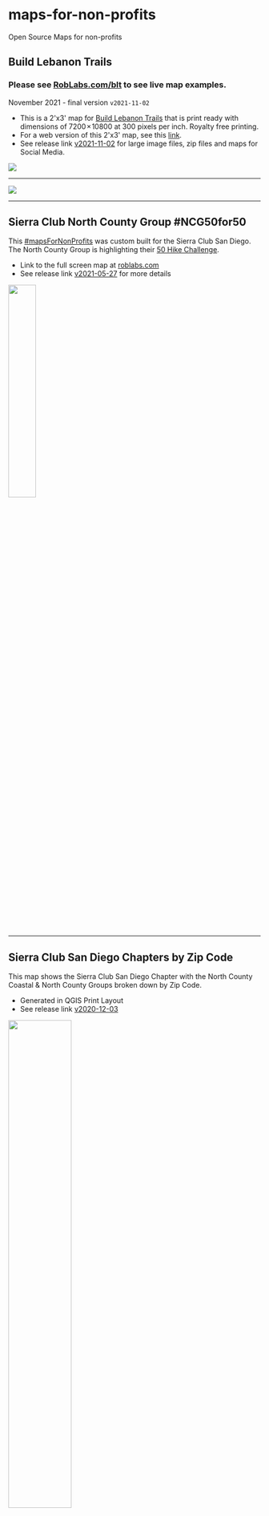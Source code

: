# maps-for-non-profits
Open Source Maps for non-profits


## Build Lebanon Trails

### Please see [RobLabs.com/blt](https://roblabs.com/blt) to see live map examples.

November 2021 - final version `v2021-11-02`

* This is a 2'x3' map for [Build Lebanon Trails](https://BuildLebanonTrails.com) that is print ready with dimensions of 7200 × 10800 at 300 pixels per inch.  Royalty free printing.
* For a web version of this 2'x3' map, see this [link](https://s3.us-west-2.amazonaws.com/com.roblabs.yellow-dog/tmp/blt/20211101/leaflet-2021.html).
* See release link [v2021-11-02](https://github.com/roblabs/maps-for-non-profits/releases/tag/v2021-11-02) for large image files, zip files and maps for Social Media.

<img style="max-height: 500px; max-width: 300px;" src="https://user-images.githubusercontent.com/118112/145622972-6b3b4287-62df-4bcd-803c-559935bc81c5.jpeg" >

---

<img style="max-height: 500px; max-width: 300px;" src="https://user-images.githubusercontent.com/118112/145622966-42b81244-1920-4d8f-95fb-d13c081ca440.JPG" >

---

## Sierra Club North County Group #NCG50for50

This [#mapsForNonProfits](https://mobile.twitter.com/search?q=%23mapsForNonProfits) was custom built for the Sierra Club San Diego.  The North County Group is highlighting their [50 Hike Challenge](https://wbc.sierraclubncg.org/50-hike-challenge/).

* Link to the full screen map at [roblabs.com](https://roblabs.com/50)
* See release link [v2021-05-27](https://github.com/roblabs/maps-for-non-profits/releases/tag/v2021-05-27) for more details

<img width="33%" src="https://user-images.githubusercontent.com/118112/120077936-c090ae00-c061-11eb-85bd-d84c6ade1314.png">

---

## Sierra Club San Diego Chapters by Zip Code

This map shows the Sierra Club San Diego Chapter with the North County Coastal & North County Groups broken down by Zip Code.

* Generated in QGIS Print Layout
* See release link [v2020-12-03](https://github.com/roblabs/maps-for-non-profits/releases/tag/v2020-12-03)

<img src="https://github.com/roblabs/maps-for-non-profits/releases/download/v2020-12-03/Sierra-Club-San-Diego.png" width=50%>
